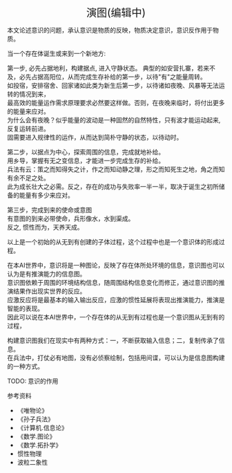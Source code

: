 <center><font size=5>演图(编辑中)</font></center>

本文论述意识的问题，承认意识是物质的反映，物质决定意识，意识反作用于物质。

当一个存在体诞生或来到一个新地方: <br/>

第一步, 必先占据地利，构建据点, 进入守静状态。
典型的如安营扎寨，若来不及，必先占据高阳位，从而完成生存补给的第一步，以待"有"之能量周转。<br/>
如投宿，安排宿舍、回家诸如此类为新生后第一步，以待诸如夜晚、风暴等无法运转的情况到来，<br/>
最高效的能量运作需求原理要求必然要这样做。否则，在夜晚来临时，将付出更多的能量来应对。<br/>
为什么会有夜晚？似乎能量的波动是一种固然的自然特性，只有波才能运动起来, 反复运转前进。<br/>
固需要进入规律性的运作，从而达到简朴守静的状态，以待动时。<br/>

第二步，以据点为中心，探索周围的信息，完成就地补给。<br/>
用乡导，掌握有无之变信息，才能进一步完成生存的补给。<br/>
兵法有云：策之而知得失之计，作之而知动静之理，形之而知死生之地，角之而知有余不足之处。<br/>
此为成长壮大之必需。反之，存在的成功与失败率一半一半，取决于诞生之初所储备的能量有多少来应对。<br/>

第三步，完成到来的使命或意图<br/>
有意图的到来必带使命，兵形像水，水到渠成。<br/>
反之, 惯性而为，天养天成。

以上是一个初始的从无到有创建的子体过程，这个过程中也是一个意识体的形成过程。<br/>

在本AI世界中，意识将是一种图论，反映了存在体所处环境的信息，意识图也可以认为是有推演能力的信息图。<br/>
意识图依赖于周围的环境结构信息，随周围结构信息变化而修正，通过意识图的推演结果作出现实世界的反应。<br/>
应激反应将是最基本的输入输出反应，应激的惯性延展将表现出推演能力，推演是智能的表现。<br/>
因此可以说在本AI世界中，一个存在体的从无到有过程也是一个意识图从无到有的过程，<br/>

构建意识图我们在现实中有两种方式：一，不断获取输入信息；二，复制传承了信息。<br/>
在兵法中，打仗必有地图，没有必侦察绘制，包括用间谍，可以认为是信息图构建的一种方式。<br/>

TODO: 意识的作用

参考资料
* 《唯物论》
* 《孙子兵法》
* 《计算机.信息论》
* 《数学.图论》
* 《数学.拓扑学》
* 惯性物理
* 波粒二象性 


